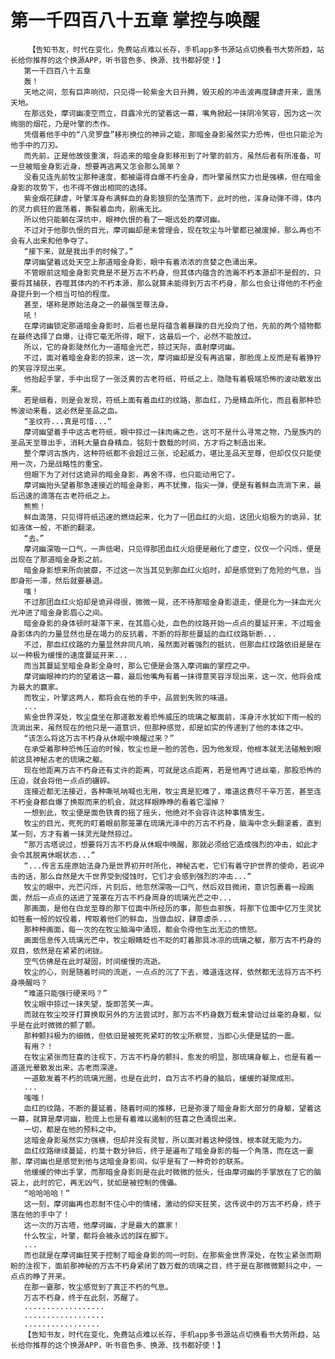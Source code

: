 # 第一千四百八十五章 掌控与唤醒
        【告知书友，时代在变化，免费站点难以长存，手机app多书源站点切换看书大势所趋，站长给你推荐的这个换源APP，听书音色多、换源、找书都好使！】
       第一千四百八十五章
       轰！
       天地之间，忽有巨声响彻，只见得一轮紫金大日升腾，毁灭般的冲击波再度肆虐开来，震荡天地。
       在那远处，摩诃幽凌空而立，目露冷光的望着这一幕，嘴角掀起一抹阴冷笑容，因为这一次绚丽的烟花，乃是叶擎的杰作。
       凭借着他手中的“八灵罗盘”移形换位的神异之能，那暗金身影虽然实力恐怖，但也只能沦为他手中的刀刃。
       而先前，正是他故伎重演，将追来的暗金身影移形到了叶擎的前方，虽然后者有所准备，可一旦被暗金身影近身，想要再逃离又怎会那么简单？
       没看见连先前牧尘那种速度，都被逼得自爆不朽金身，而叶擎虽然实力也是强横，但在暗金身影的攻势下，也不得不做出相同的选择。
       紫金烟花肆虐，叶擎浑身布满鲜血的身影狼狈的坠落而下，此时的他，浑身动弹不得，体内的灵力疯狂的震荡着，撕裂着血肉，剧痛无比。
       所以他只能躺在深坑中，眼神仇恨的看了一眼远处的摩诃幽。
       不过对于他那仇恨的目光，摩诃幽却是未曾理会，现在牧尘与叶擎都已被废掉，那么再也不会有人出来和他争夺了。
       “接下来，就是我出手的时候了。”
       摩诃幽望着远处天空上那道暗金身影，眼中有着浓浓的贪婪之色涌出来。
       不管眼前这暗金身影究竟是不是万古不朽身，但其体内蕴含的浩瀚不朽本源却不是假的，只要将其捕获，吞噬其体内的不朽本源，那么就算未能得到万古不朽身，那么也会让得他的不朽金身提升到一个相当可怕的程度。
       甚至，堪称是原始法身之一的最强至尊法身。
       吼！
       在摩诃幽锁定那道暗金身影时，后者也是将蕴含着暴躁的目光投向了他，先前的两个猎物都在最终选择了自爆，让得它毫无所得，眼下，这最后一个，必然不能放过。
       所以，它的身影陡然化为一道暗金光芒，掠过天际，直射摩诃幽。
       不过，面对着暗金身影的掠来，这一次，摩诃幽却是没有再逃窜，那脸庞上反而是有着狰狞的笑容浮现出来。
       他抬起手掌，手中出现了一张泛黄的古老符纸，符纸之上，隐隐有着极端恐怖的波动散发出来。
       若是细看，则是会发现，符纸上面有着血红的纹路，那血红，乃是精血所化，而且看那种恐怖波动来看，这必然是圣品之血。
       “圣纹符...真是可惜...”
       摩诃幽望着手中这古老符纸，眼中掠过一抹肉痛之色，这可不是什么寻常之物，乃是族内的圣品天至尊出手，消耗大量自身精血，铭刻十数载的时间，方才将之制造出来。
       整个摩诃古族内，这种符纸都不会超过三张，论起威力，堪比圣品天至尊，但却仅仅只能使用一次，乃是战略性的重宝。
       但眼下为了对付这诡异的暗金身影，再舍不得，也只能动用它了。
       摩诃幽抬头望着那急速接近的暗金身影，再不犹豫，指尖一弹，便是有着鲜血流淌下来，最后迅速的滴落在古老符纸之上。
       熊熊！
       鲜血滴落，只见得符纸迅速的燃烧起来，化为了一团血红的火焰，这团火焰极为的诡异，犹如液体一般，不断的翻滚。
       “去。”
       摩诃幽深吸一口气，一声低喝，只见得那团血红火焰便是融化了虚空，仅仅一个闪烁，便是出现在了那道暗金身影之前。
       暗金身影想来所向披靡，不过这一次当其见到那血红火焰时，却是感觉到了危险的气息，当即身形一滞，然后就要暴退。
       嗤！
       不过那团血红火焰却是诡异得很，微微一晃，还不待那暗金身影退走，便是化为一抹血光火光冲进了暗金身影眉心之间。
       暗金身影的身体顿时凝滞下来，在其眉心处，血色的纹路开始一点点的蔓延开来，不过暗金身影体内的力量显然也是在竭力的反抗着，不断的将那些蔓延的血红纹路斩断...
       不过，那血红纹路的力量显然非同凡响，虽然面对着强烈的抵抗，但那血红纹路依旧是是在以一种极为缓慢的速度蔓延开来...
       而当其蔓延至暗金身影全身时，那么它便是会落入摩诃幽的掌控之中。
       摩诃幽眼神灼灼的望着这一幕，最后他嘴角有着一抹得意笑容浮现出来，这一次，他将会成为最大的赢家。
       而牧尘，叶擎这两人，都将会在他的手中，品尝到失败的味道。
       ...
       紫金世界深处，牧尘盘坐在那道散发着恐怖威压的琉璃之躯面前，浑身汗水犹如下雨一般的流淌出来，虽然现在的他只是一道意识，但那种感觉，却是如实的传递到了他的本体之中。
       “该怎么将这万古不朽身从休眠中唤醒过来？”
       在承受着那种恐怖压迫的时候，牧尘也是一脸的苦色，因为他发现，他根本就无法碰触到眼前这具神秘古老的琉璃之躯。
       现在他距离万古不朽身还有丈许的距离，可就是这点距离，若是他再寸进丝毫，那股恐怖的压迫，就会将他一点点的碾碎。
       连接近都无法接近，各种嘶吼呐喊也无用，牧尘真是犯难了，难道这费尽千辛万苦，甚至连不朽金身都自爆了换取而来的机会，就这样眼睁睁的看着它溜掉？
       一想到此，牧尘便是面色铁青的摇了摇头，他绝对不会容许这种事情发生。
       牧尘的目光，死死的盯着眼前那笼罩在琉璃光泽中的万古不朽身，脑海中念头翻滚着，直到某一刻，方才有着一抹灵光陡然掠过。
       “那万古塔说过，想要将万古不朽身从休眠中唤醒，那就必须给它造成强烈的冲击，如此才会令其脱离休眠状态...”
       “...传言五座原始法身乃是世界初开时所化，神秘古老，它们有着守护世界的使命，若说冲击的话，那么自然是大千世界受到侵蚀时，它们才会感到强烈的冲击...”
       牧尘的眼中，光芒闪烁，片刻后，他忽然深吸一口气，然后双目微闭，意识包裹着一段画面，然后一点点的送进了笼罩在万古不朽身周身的琉璃光芒之中...
       那画面，是他在白龙至尊的那下位面中所经历的事，那些血邪族，将那下位面中亿万生灵犹如牲畜一般的奴役着，榨取着他们的鲜血，当做血奴，肆意虐杀...
       那种种画面，每一次的在牧尘脑海中涌现，都会令得他生出无边的愤怒。
       画面信息传入琉璃光芒中，牧尘眼睛眨也不眨的盯着那具冰凉的琉璃之躯，那万古不朽身的双目，依然是在紧紧的闭拢。
       空气仿佛是在此时凝固，时间缓慢的流逝。
       牧尘的心，则是随着时间的流逝，一点点的沉了下去，难道连这样，依然都无法将万古不朽身唤醒吗？
       “难道只能强行硬来吗？”
       牧尘眼中掠过一抹失望，旋即苦笑一声。
       而就在牧尘咬牙打算换取另外的方法尝试时，那万古不朽身数万载未曾动过丝毫的身躯，似乎是在此时微微的颤了颤。
       那种颤抖极为的细微，但依旧是被死死紧盯的牧尘所察觉，当即心头便是猛的一震。
       有用？！
       在牧尘紧张而狂喜的注视下，万古不朽身的颤抖，愈发的明显，那琉璃身躯上，也是有着一道道光晕散发出来，古老而深邃。
       一道散发着不朽的琉璃光圈，也是在此时，自万古不朽身的脑后，缓缓的凝聚成形。
       ...
       嗤嗤！
       血红的纹路，不断的蔓延着，随着时间的推移，已是弥漫了暗金身影大部分的身躯，望着这一幕，就算是摩诃幽，脸庞上也是有着难以遏制的狂喜之色涌现出来。
       一切，都是在他的预料之中。
       这暗金身影虽然实力强横，但却并没有灵智，所以面对着这种侵蚀，根本就无能为力。
       血红纹路继续蔓延，约莫十数分钟后，终于是遍布了暗金身影的每一个角落，而在这一霎那，摩诃幽也是感觉到他与这暗金身影间，似乎是有了一种奇妙的联系。
       他缓缓的伸出手掌，而那暗金身影则是在此时微微的低头，任由摩诃幽的手掌放在了它的脑袋上，此时的它，再无凶气，犹如是被控制的傀儡。
       “哈哈哈哈！”
       这一刻，摩诃幽再也忍耐不住心中的情绪，激动的仰天狂笑，这传说中的万古不朽身，终于落在他的手中了！
       这一次的万古塔，他摩诃幽，才是最大的赢家！
       什么牧尘，叶擎，都将会被永远的踩在脚下。
       ...
       而也就是在摩诃幽狂笑于控制了暗金身影的同一时刻，在那紫金世界深处，在牧尘紧张而期盼的注视下，面前那神秘的万古不朽身紧闭了数万载的琉璃之目，终于是在那微微颤抖之中，一点点的睁了开来。
       在那一霎那，牧尘感觉到了真正不朽的气息。
       万古不朽身，终于在此刻，苏醒了。
       ..................
       ..................
       .................
       【告知书友，时代在变化，免费站点难以长存，手机app多书源站点切换看书大势所趋，站长给你推荐的这个换源APP，听书音色多、换源、找书都好使！】